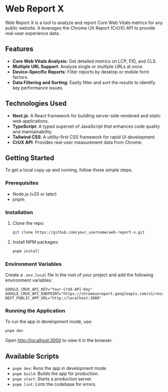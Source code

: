 # Web Report X

Web Report X is a tool to analyze and report Core Web Vitals metrics for any public website. It leverages the Chrome UX Report (CrUX) API to provide real-user experience data.

## Features

- **Core Web Vitals Analysis**: Get detailed metrics on LCP, FID, and CLS.
- **Multiple URL Support**: Analyze single or multiple URLs at once.
- **Device-Specific Reports**: Filter reports by desktop or mobile form factors.
- **Data Filtering and Sorting**: Easily filter and sort the results to identify key performance issues.

## Technologies Used

- **Next.js**: A React framework for building server-side rendered and static web applications.
- **TypeScript**: A typed superset of JavaScript that enhances code quality and maintainability.
- **Tailwind CSS**: A utility-first CSS framework for rapid UI development.
- **CrUX API**: Provides real-user measurement data from Chrome.

## Getting Started

To get a local copy up and running, follow these simple steps.

### Prerequisites

- Node.js (v20 or later)
- pnpm

### Installation

1. Clone the repo:
   ```sh
   git clone https://github.com/your_username/web-report-x.git
   ```
2. Install NPM packages:
   ```sh
   pnpm install
   ```

### Environment Variables

Create a `.env.local` file in the root of your project and add the following environment variables:

```
GOOGLE_CRUX_API_KEY="Your-CrUX-API-Key"
GOOGLE_CRUX_API_ENDPOINT="https://chromeuxreport.googleapis.com/v1/records:queryRecord"
NEXT_PUBLIC_APP_URL="http://localhost:3000"
```

### Running the Application

To run the app in development mode, use:

```sh
pnpm dev
```

Open [http://localhost:3000](http://localhost:3000) to view it in the browser.

## Available Scripts

- `pnpm dev`: Runs the app in development mode.
- `pnpm build`: Builds the app for production.
- `pnpm start`: Starts a production server.
- `pnpm lint`: Lints the codebase for errors.
